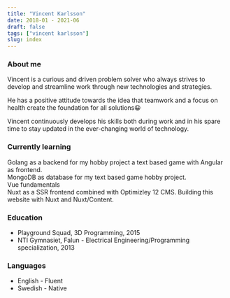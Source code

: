 ```yaml
---
title: "Vincent Karlsson"
date: 2018-01 - 2021-06
draft: false
tags: ["vincent karlsson"]
slug: index
---
```


<!-- ::profilepicture

:: -->

### About me

Vincent is a curious and driven problem solver who always strives to develop and streamline work through new technologies and strategies.

He has a positive attitude towards the idea that teamwork and a focus on health create the foundation for all solutions:grinning: 

Vincent continuously develops his skills both during work and in his spare time to stay updated in the ever-changing world of technology.

### Currently learning

<Icon name="logos:go" :size="1rem"></Icon> Golang as a backend for my hobby project a text based game with Angular as frontend.
<br>
<Icon name="logos:mongodb-icon" :size="1rem"></Icon> MongoDB as database for my text based game hobby project.
<br>
<Icon name="logos:vue" :size="1rem"></Icon> Vue fundamentals
<br>
<Icon name="logos:nuxt-icon" :size="1rem"></Icon>Nuxt as a SSR frontend combined with Optimizley 12 CMS. Building this website with Nuxt and Nuxt/Content.


### Education
- Playground Squad, 3D Programming, 2015
- NTI Gymnasiet, Falun - Electrical Engineering/Programming specialization, 2013

### Languages
- English - Fluent
- Swedish - Native

<!-- Episerver/Optimizley -->

